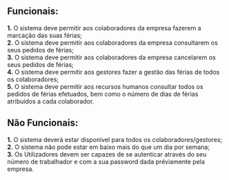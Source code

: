 ## Funcionais:
**1.** O sistema deve permitir aos colaboradores da empresa fazerem a marcação das suas férias;  
**2.** O sistema deve permitir aos colaboradores da empresa consultarem os seus pedidos de férias;  
**3.** O sistema deve permitir aos colaboradores da empresa cancelarem os seus pedidos de férias;  
**4.** O sistema deve permitir aos gestores fazer a gestão das férias de todos os colaboradores;  
**5.** O sistema deve permitir aos recursos humanos consultar todos os pedidos de férias efetuados,
bem como o número de dias de férias atribuidos a cada colaborador.  

## Não Funcionais:
**1.** O sistema deverá estar disponível para todos os colaboradores/gestores;  
**2.** O sistema não pode estar em baixo mais do que um dia  por semana;  
**3.** Os Utilizadores devem ser capazes de se autenticar através do seu número de trabalhador e com a sua password dada préviamente pela empresa.  